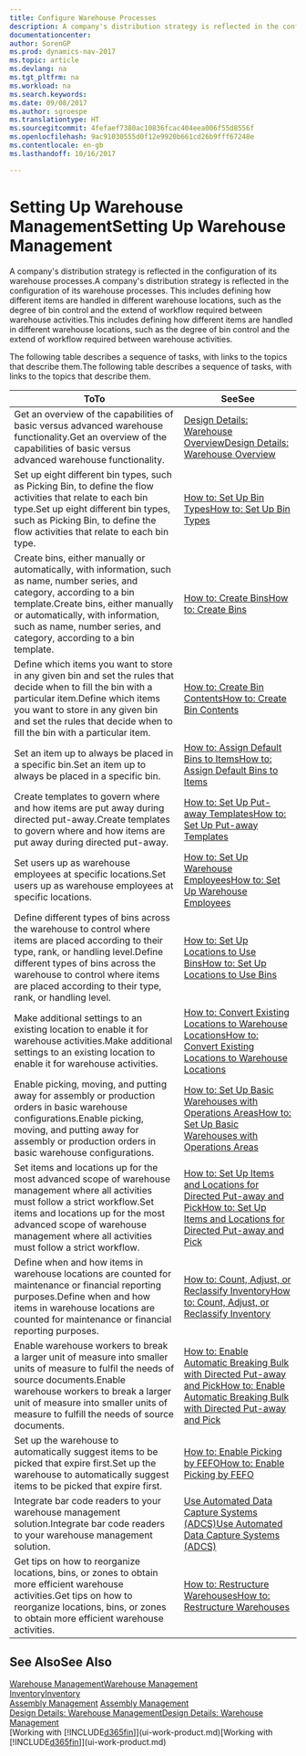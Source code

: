 ```yaml
---
title: Configure Warehouse Processes
description: A company's distribution strategy is reflected in the configuration of its warehouse processes. This includes defining how different items are handled in different warehouse locations, such as the degree of bin control and the extend of workflow required between warehouse activities.
documentationcenter: 
author: SorenGP
ms.prod: dynamics-nav-2017
ms.topic: article
ms.devlang: na
ms.tgt_pltfrm: na
ms.workload: na
ms.search.keywords: 
ms.date: 09/08/2017
ms.author: sgroespe
ms.translationtype: HT
ms.sourcegitcommit: 4fefaef7380ac10836fcac404eea006f55d8556f
ms.openlocfilehash: 9ac91030555d0f12e9920b661cd26b9fff67248e
ms.contentlocale: en-gb
ms.lasthandoff: 10/16/2017

---
```

# <a name="setting-up-warehouse-management"></a><span data-ttu-id="16e60-104">Setting Up Warehouse Management</span><span class="sxs-lookup"><span data-stu-id="16e60-104">Setting Up Warehouse Management</span></span>
<span data-ttu-id="16e60-105">A company's distribution strategy is reflected in the configuration of its warehouse processes.</span><span class="sxs-lookup"><span data-stu-id="16e60-105">A company's distribution strategy is reflected in the configuration of its warehouse processes.</span></span> <span data-ttu-id="16e60-106">This includes defining how different items are handled in different warehouse locations, such as the degree of bin control and the extend of workflow required between warehouse activities.</span><span class="sxs-lookup"><span data-stu-id="16e60-106">This includes defining how different items are handled in different warehouse locations, such as the degree of bin control and the extend of workflow required between warehouse activities.</span></span>  

 <span data-ttu-id="16e60-107">The following table describes a sequence of tasks, with links to the topics that describe them.</span><span class="sxs-lookup"><span data-stu-id="16e60-107">The following table describes a sequence of tasks, with links to the topics that describe them.</span></span>   

|<span data-ttu-id="16e60-108">**To**</span><span class="sxs-lookup"><span data-stu-id="16e60-108">**To**</span></span>|<span data-ttu-id="16e60-109">**See**</span><span class="sxs-lookup"><span data-stu-id="16e60-109">**See**</span></span>|  
|------------|-------------|  
|<span data-ttu-id="16e60-110">Get an overview of the capabilities of basic versus advanced warehouse functionality.</span><span class="sxs-lookup"><span data-stu-id="16e60-110">Get an overview of the capabilities of basic versus advanced warehouse functionality.</span></span>|[<span data-ttu-id="16e60-111">Design Details: Warehouse Overview</span><span class="sxs-lookup"><span data-stu-id="16e60-111">Design Details: Warehouse Overview</span></span>](design-details-warehouse-overview.md)|  
|<span data-ttu-id="16e60-112">Set up eight different bin types, such as Picking Bin, to define the flow activities that relate to each bin type.</span><span class="sxs-lookup"><span data-stu-id="16e60-112">Set up eight different bin types, such as Picking Bin, to define the flow activities that relate to each bin type.</span></span>|[<span data-ttu-id="16e60-113">How to: Set Up Bin Types</span><span class="sxs-lookup"><span data-stu-id="16e60-113">How to: Set Up Bin Types</span></span>](warehouse-how-to-set-up-bin-types.md)|  
|<span data-ttu-id="16e60-114">Create bins, either manually or automatically, with information, such as name, number series, and category, according to a bin template.</span><span class="sxs-lookup"><span data-stu-id="16e60-114">Create bins, either manually or automatically, with information, such as name, number series, and category, according to a bin template.</span></span>|[<span data-ttu-id="16e60-115">How to: Create Bins</span><span class="sxs-lookup"><span data-stu-id="16e60-115">How to: Create Bins</span></span>](warehouse-how-to-create-individual-bins.md)|  
|<span data-ttu-id="16e60-116">Define which items you want to store in any given bin and set the rules that decide when to fill the bin with a particular item.</span><span class="sxs-lookup"><span data-stu-id="16e60-116">Define which items you want to store in any given bin and set the rules that decide when to fill the bin with a particular item.</span></span>|[<span data-ttu-id="16e60-117">How to: Create Bin Contents</span><span class="sxs-lookup"><span data-stu-id="16e60-117">How to: Create Bin Contents</span></span>](warehouse-how-to-set-up-bin-contents.md)|  
|<span data-ttu-id="16e60-118">Set an item up to always be placed in a specific bin.</span><span class="sxs-lookup"><span data-stu-id="16e60-118">Set an item up to always be placed in a specific bin.</span></span>|[<span data-ttu-id="16e60-119">How to: Assign Default Bins to Items</span><span class="sxs-lookup"><span data-stu-id="16e60-119">How to: Assign Default Bins to Items</span></span>](warehouse-how-to-assign-default-bins-to-items.md)|
|<span data-ttu-id="16e60-120">Create templates to govern where and how items are put away during directed put-away.</span><span class="sxs-lookup"><span data-stu-id="16e60-120">Create templates to govern where and how items are put away during directed put-away.</span></span>|[<span data-ttu-id="16e60-121">How to: Set Up Put-away Templates</span><span class="sxs-lookup"><span data-stu-id="16e60-121">How to: Set Up Put-away Templates</span></span>](warehouse-how-to-set-up-put-away-templates.md)|
|<span data-ttu-id="16e60-122">Set users up as warehouse employees at specific locations.</span><span class="sxs-lookup"><span data-stu-id="16e60-122">Set users up as warehouse employees at specific locations.</span></span>|[<span data-ttu-id="16e60-123">How to: Set Up Warehouse Employees</span><span class="sxs-lookup"><span data-stu-id="16e60-123">How to: Set Up Warehouse Employees</span></span>](warehouse-how-to-set-up-warehouse-employees.md)|
|<span data-ttu-id="16e60-124">Define different types of bins across the warehouse to control where items are placed according to their type, rank, or handling level.</span><span class="sxs-lookup"><span data-stu-id="16e60-124">Define different types of bins across the warehouse to control where items are placed according to their type, rank, or handling level.</span></span>|[<span data-ttu-id="16e60-125">How to: Set Up Locations to Use Bins</span><span class="sxs-lookup"><span data-stu-id="16e60-125">How to: Set Up Locations to Use Bins</span></span>](warehouse-how-to-set-up-locations-to-use-bins.md)|
|<span data-ttu-id="16e60-126">Make additional settings to an existing location to enable it for warehouse activities.</span><span class="sxs-lookup"><span data-stu-id="16e60-126">Make additional settings to an existing location to enable it for warehouse activities.</span></span>|[<span data-ttu-id="16e60-127">How to: Convert Existing Locations to Warehouse Locations</span><span class="sxs-lookup"><span data-stu-id="16e60-127">How to: Convert Existing Locations to Warehouse Locations</span></span>](warehouse-how-to-convert-existing-locations-to-warehouse-locations.md)|
|<span data-ttu-id="16e60-128">Enable picking, moving, and putting away for assembly or production orders in basic warehouse configurations.</span><span class="sxs-lookup"><span data-stu-id="16e60-128">Enable picking, moving, and putting away for assembly or production orders in basic warehouse configurations.</span></span>|[<span data-ttu-id="16e60-129">How to: Set Up Basic Warehouses with Operations Areas</span><span class="sxs-lookup"><span data-stu-id="16e60-129">How to: Set Up Basic Warehouses with Operations Areas</span></span>](warehouse-how-to-set-up-basic-warehouses-with-operations-areas.md)|  
|<span data-ttu-id="16e60-130">Set items and locations up for the most advanced scope of warehouse management where all activities must follow a strict workflow.</span><span class="sxs-lookup"><span data-stu-id="16e60-130">Set items and locations up for the most advanced scope of warehouse management where all activities must follow a strict workflow.</span></span>|[<span data-ttu-id="16e60-131">How to: Set Up Items and Locations for Directed Put-away and Pick</span><span class="sxs-lookup"><span data-stu-id="16e60-131">How to: Set Up Items and Locations for Directed Put-away and Pick</span></span>](warehouse-how-to-set-up-items-for-directed-put-away-and-pick.md)|  
|<span data-ttu-id="16e60-132">Define when and how items in warehouse locations are counted for maintenance or financial reporting purposes.</span><span class="sxs-lookup"><span data-stu-id="16e60-132">Define when and how items in warehouse locations are counted for maintenance or financial reporting purposes.</span></span>|[<span data-ttu-id="16e60-133">How to: Count, Adjust, or Reclassify Inventory</span><span class="sxs-lookup"><span data-stu-id="16e60-133">How to: Count, Adjust, or Reclassify Inventory</span></span>](inventory-how-count-adjust-reclassify.md)|
|<span data-ttu-id="16e60-134">Enable warehouse workers to break a larger unit of measure into smaller units of measure to fulfil the needs of source documents.</span><span class="sxs-lookup"><span data-stu-id="16e60-134">Enable warehouse workers to break a larger unit of measure into smaller units of measure to fulfill the needs of source documents.</span></span>|[<span data-ttu-id="16e60-135">How to: Enable Automatic Breaking Bulk with Directed Put-away and Pick</span><span class="sxs-lookup"><span data-stu-id="16e60-135">How to: Enable Automatic Breaking Bulk with Directed Put-away and Pick</span></span>](warehouse-enable-automatic-breaking-bulk-with-directed-put-away-and-pick.md)|  
|<span data-ttu-id="16e60-136">Set up the warehouse to automatically suggest items to be picked that expire first.</span><span class="sxs-lookup"><span data-stu-id="16e60-136">Set up the warehouse to automatically suggest items to be picked that expire first.</span></span>|[<span data-ttu-id="16e60-137">How to: Enable Picking by FEFO</span><span class="sxs-lookup"><span data-stu-id="16e60-137">How to: Enable Picking by FEFO</span></span>](warehouse-picking-by-fefo.md)|
|<span data-ttu-id="16e60-138">Integrate bar code readers to your warehouse management solution.</span><span class="sxs-lookup"><span data-stu-id="16e60-138">Integrate bar code readers to your warehouse management solution.</span></span>|[<span data-ttu-id="16e60-139">Use Automated Data Capture Systems (ADCS)</span><span class="sxs-lookup"><span data-stu-id="16e60-139">Use Automated Data Capture Systems (ADCS)</span></span>](warehouse-use-automated-data-capture-systems-adcs.md)|  
|<span data-ttu-id="16e60-140">Get tips on how to reorganize locations, bins, or zones to obtain more efficient warehouse activities.</span><span class="sxs-lookup"><span data-stu-id="16e60-140">Get tips on how to reorganize locations, bins, or zones to obtain more efficient warehouse activities.</span></span>|[<span data-ttu-id="16e60-141">How to: Restructure Warehouses</span><span class="sxs-lookup"><span data-stu-id="16e60-141">How to: Restructure Warehouses</span></span>](warehouse-how-to-restructure-warehouses.md)|  

## <a name="see-also"></a><span data-ttu-id="16e60-142">See Also</span><span class="sxs-lookup"><span data-stu-id="16e60-142">See Also</span></span>  
[<span data-ttu-id="16e60-143">Warehouse Management</span><span class="sxs-lookup"><span data-stu-id="16e60-143">Warehouse Management</span></span>](warehouse-manage-warehouse.md)  
[<span data-ttu-id="16e60-144">Inventory</span><span class="sxs-lookup"><span data-stu-id="16e60-144">Inventory</span></span>](inventory-manage-inventory.md)  
<span data-ttu-id="16e60-145">[Assembly Management](assembly-assemble-items.md)  </span><span class="sxs-lookup"><span data-stu-id="16e60-145">[Assembly Management](assembly-assemble-items.md)  </span></span>  
[<span data-ttu-id="16e60-146">Design Details: Warehouse Management</span><span class="sxs-lookup"><span data-stu-id="16e60-146">Design Details: Warehouse Management</span></span>](design-details-warehouse-management.md)  
<span data-ttu-id="16e60-147">[Working with [!INCLUDE[d365fin](includes/d365fin_md.md)]](ui-work-product.md)</span><span class="sxs-lookup"><span data-stu-id="16e60-147">[Working with [!INCLUDE[d365fin](includes/d365fin_md.md)]](ui-work-product.md)</span></span>


